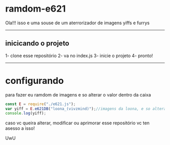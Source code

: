 # ramdom-e621

Ola!!!
isso e uma souse de um aterrorizador de imagens yiffs e furrys 

---

## inicicando o projeto

1- clone esse repositório
2- va no index.js
3- inicie o projeto
4- pronto!

---

# configurando

para fazer eu ramdom de imagens e so alterar o valor dentro da caixa
```js
const E = require("./e621.js");
var yiff = E.e621DB("loona_(vivzmind)");//imagens da loona, e so alterar o valor
console.log(yiff);
```

caso vc queira alterar, modificar ou aprimorar esse repositório vc ten asesso a isso! 

UwU
